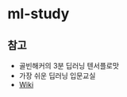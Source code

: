 # ml-study

## 참고
- 골빈해커의 3분 딥러닝 텐서플로맛
- 가장 쉬운 딥러닝 입문교실
- [Wiki](https://github.com/hwan517h1/ml-exercise/wiki)
